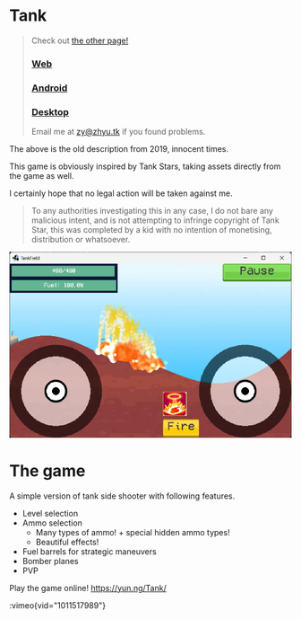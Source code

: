 # Tank
> Check out <a href="https://zhyu.tk/Tank.html">the other page!</a>
> <h3><a href="https://zhyu.tk/Tank/index.html">Web</a></h3>
> <h3><a href="https://zhyu.tk/Tank/Tank%20Field.apk">Android</a></h3>
> <h3><a href="https://zhyu.tk/Tank/Tank%20Field.jar">Desktop</a></h3>
> Email me at <a href="mailto:zy@zhyu.tk">zy@zhyu.tk</a> if you found problems.

The above is the old description from 2019, innocent times.

This game is obviously inspired by Tank Stars, taking assets directly from the game as well.

I certainly hope that no legal action will be taken against me.

> To any authorities investigating this in any case, I do not bare any malicious intent, and is not attempting to infringe copyright of Tank Star, this was completed by a kid with no intention of monetising, distribution or whatsoever.

![img.png](images/img.webp)

# The game

A simple version of tank side shooter with following features.

- Level selection
- Ammo selection
  - Many types of ammo! + special hidden ammo types!
  - Beautiful effects!
- Fuel barrels for strategic maneuvers
- Bomber planes
- PVP

Play the game online! https://yun.ng/Tank/

:vimeo{vid="1011517989"}